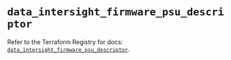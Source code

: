# `data_intersight_firmware_psu_descriptor`

Refer to the Terraform Registry for docs: [`data_intersight_firmware_psu_descriptor`](https://registry.terraform.io/providers/ciscodevnet/intersight/1.0.71/docs/data-sources/firmware_psu_descriptor).
